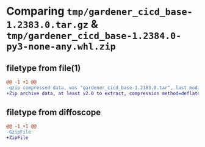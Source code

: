 # Comparing `tmp/gardener_cicd_base-1.2383.0.tar.gz` & `tmp/gardener_cicd_base-1.2384.0-py3-none-any.whl.zip`

## filetype from file(1)

```diff
@@ -1 +1 @@
-gzip compressed data, was "gardener_cicd_base-1.2383.0.tar", last modified: Wed Apr 24 11:09:16 2024, max compression
+Zip archive data, at least v2.0 to extract, compression method=deflate
```

## filetype from diffoscope

```diff
@@ -1 +1 @@
-GzipFile
+ZipFile
```

